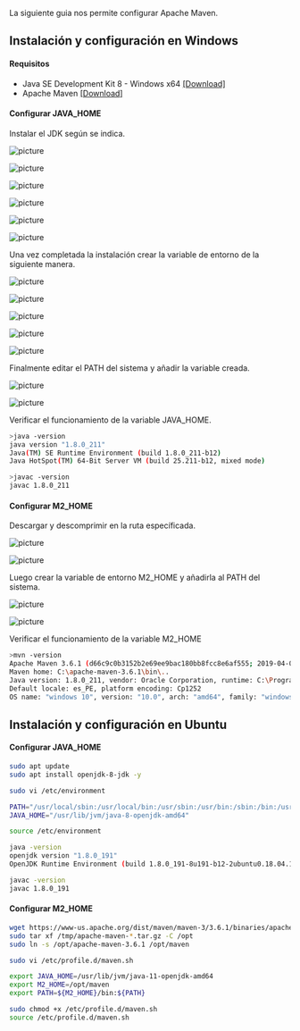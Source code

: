 La siguiente guia nos permite configurar Apache Maven.

## Instalación y configuración en Windows

#### Requisitos

- Java SE Development Kit 8 - Windows x64 [[Download]](https://www.oracle.com/technetwork/java/javaee/downloads/jdk8-downloads-2133151.html)
- Apache Maven [[Download]](https://maven.apache.org/download.cgi)

#### Configurar JAVA_HOME

Instalar el JDK según se indica.

![picture](./img/1.png)

![picture](./img/2.png)

![picture](./img/3.png)

![picture](./img/4.png)

![picture](./img/5.png)

![picture](./img/6.png)

Una vez completada la instalación crear la variable de entorno de la siguiente manera.

![picture](./img/7.png)

![picture](./img/8.png)

![picture](./img/9.png)

![picture](./img/10.png)

![picture](./img/11.png)

Finalmente editar el PATH del sistema y añadir la variable creada.

![picture](./img/12.png)

![picture](./img/13.png)


Verificar el funcionamiento de la variable JAVA_HOME.
```bash
>java -version
java version "1.8.0_211"
Java(TM) SE Runtime Environment (build 1.8.0_211-b12)
Java HotSpot(TM) 64-Bit Server VM (build 25.211-b12, mixed mode)

>javac -version
javac 1.8.0_211
```

#### Configurar M2_HOME

Descargar y descomprimir en la ruta específicada.

![picture](./img/15.png)

![picture](./img/16.png)

Luego crear la variable de entorno M2_HOME y añadirla al PATH del sistema.

![picture](./img/17.png)

![picture](./img/18.png)

Verificar el funcionamiento de la variable M2_HOME
```bash
>mvn -version
Apache Maven 3.6.1 (d66c9c0b3152b2e69ee9bac180bb8fcc8e6af555; 2019-04-04T12:00:29-07:00)
Maven home: C:\apache-maven-3.6.1\bin\..
Java version: 1.8.0_211, vendor: Oracle Corporation, runtime: C:\Program Files\Java\jdk1.8.0_211\jre
Default locale: es_PE, platform encoding: Cp1252
OS name: "windows 10", version: "10.0", arch: "amd64", family: "windows"
```

## Instalación y configuración en Ubuntu

#### Configurar JAVA_HOME
```bash
sudo apt update
sudo apt install openjdk-8-jdk -y

sudo vi /etc/environment

PATH="/usr/local/sbin:/usr/local/bin:/usr/sbin:/usr/bin:/sbin:/bin:/usr/games:/usr/local/games"
JAVA_HOME="/usr/lib/jvm/java-8-openjdk-amd64"

source /etc/environment
```

```bash
java -version
openjdk version "1.8.0_191"
OpenJDK Runtime Environment (build 1.8.0_191-8u191-b12-2ubuntu0.18.04.1-b12)OpenJDK 64-Bit Server VM (build 25.191-b12, mixed mode)

javac -version
javac 1.8.0_191
```

#### Configurar M2_HOME
```bash
wget https://www-us.apache.org/dist/maven/maven-3/3.6.1/binaries/apache-maven-3.6.1-bin.tar.gz -P /tmp
sudo tar xf /tmp/apache-maven-*.tar.gz -C /opt
sudo ln -s /opt/apache-maven-3.6.1 /opt/maven

sudo vi /etc/profile.d/maven.sh

export JAVA_HOME=/usr/lib/jvm/java-11-openjdk-amd64
export M2_HOME=/opt/maven
export PATH=${M2_HOME}/bin:${PATH}

sudo chmod +x /etc/profile.d/maven.sh
source /etc/profile.d/maven.sh
```
